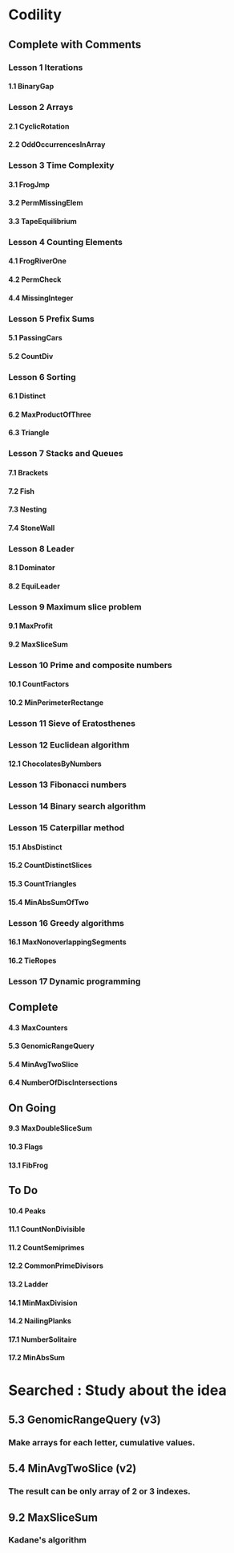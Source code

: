 # Codility
## Complete with Comments
### Lesson 1 Iterations
#### 1.1 BinaryGap
### Lesson 2 Arrays
#### 2.1 CyclicRotation
#### 2.2 OddOccurrencesInArray
### Lesson 3 Time Complexity
#### 3.1 FrogJmp
#### 3.2 PermMissingElem
#### 3.3 TapeEquilibrium
### Lesson 4 Counting Elements
#### 4.1 FrogRiverOne
#### 4.2 PermCheck
#### 4.4 MissingInteger
### Lesson 5 Prefix Sums
#### 5.1 PassingCars
#### 5.2 CountDiv
### Lesson 6 Sorting
#### 6.1 Distinct
#### 6.2 MaxProductOfThree
#### 6.3 Triangle
### Lesson 7 Stacks and Queues
#### 7.1 Brackets
#### 7.2 Fish
#### 7.3 Nesting
#### 7.4 StoneWall
### Lesson 8 Leader
#### 8.1 Dominator
#### 8.2 EquiLeader
### Lesson 9 Maximum slice problem
#### 9.1 MaxProfit
#### 9.2 MaxSliceSum
### Lesson 10 Prime and composite numbers
#### 10.1 CountFactors
#### 10.2 MinPerimeterRectange
### Lesson 11 Sieve of Eratosthenes
####
### Lesson 12 Euclidean algorithm
#### 12.1 ChocolatesByNumbers
### Lesson 13 Fibonacci numbers
####
### Lesson 14 Binary search algorithm
####
### Lesson 15 Caterpillar method
#### 15.1 AbsDistinct
#### 15.2 CountDistinctSlices
#### 15.3 CountTriangles
#### 15.4 MinAbsSumOfTwo
### Lesson 16 Greedy algorithms
#### 16.1 MaxNonoverlappingSegments
#### 16.2 TieRopes
### Lesson 17 Dynamic programming
####

## Complete
#### 4.3 MaxCounters
#### 5.3 GenomicRangeQuery
#### 5.4 MinAvgTwoSlice
#### 6.4 NumberOfDiscIntersections

## On Going
#### 9.3 MaxDoubleSliceSum
#### 10.3 Flags
#### 13.1 FibFrog

## To Do
#### 10.4 Peaks
#### 11.1 CountNonDivisible
#### 11.2 CountSemiprimes
#### 12.2 CommonPrimeDivisors
#### 13.2 Ladder
#### 14.1 MinMaxDivision
#### 14.2 NailingPlanks
#### 17.1 NumberSolitaire
#### 17.2 MinAbsSum

# Searched : Study about the idea
## 5.3 GenomicRangeQuery (v3)
### Make arrays for each letter, cumulative values.
## 5.4 MinAvgTwoSlice (v2)
### The result can be only array of 2 or 3 indexes.
## 9.2 MaxSliceSum 
### Kadane's algorithm